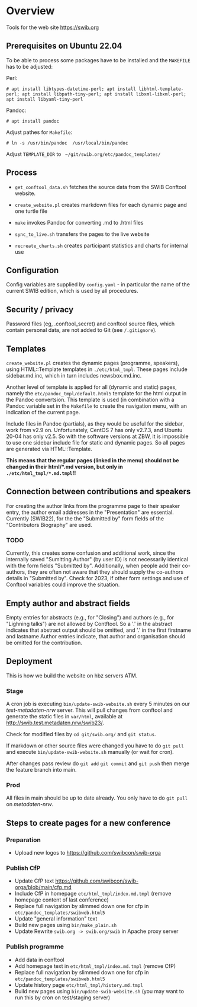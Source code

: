 # Overview

Tools for the web site https://swib.org


## Prerequisites on Ubuntu 22.04
To be able to process some packages have to be installed and the `MAKEFILE` has to be adjusted:

Perl:
```
# apt install libtypes-datetime-perl; apt install libhtml-template-perl; apt install libpath-tiny-perl; apt install libxml-libxml-perl; apt install libyaml-tiny-perl
```
Pandoc:
```
# apt install pandoc
```
Adjust pathes for `Makefile`:
```
# ln -s /usr/bin/pandoc  /usr/local/bin/pandoc
```
Adjust `TEMPLATE_DIR` to ` ~/git/swib.org/etc/pandoc_templates/`

## Process

* `get_conftool_data.sh` fetches the source data from the SWIB Conftool website.

* `create_website.pl` creates markdown files for each dynamic page and one turtle file

* `make` invokes Pandoc for converting .md to .html files

* `sync_to_live.sh` transfers the pages to the live website

* `recreate_charts.sh` creates participant statistics and charts for internal use

## Configuration

Config variables are supplied by `config.yaml` - in particular the name of the
current SWIB edition, which is used by all procedures.

## Security / privacy

Password files (eg, .conftool_secret) and conftool source files, which contain
personal data, are not added to Git (see `/.gitignore`).

## Templates

`create_website.pl` creates the dynamic pages (programme, speakers), using
HTML::Template templates in `./etc/html_tmpl`. These pages include
sidebar.md.inc, which in turn includes newsbox.md.inc.

Another level of template is applied for all (dynamic and static) pages, namely
the `etc/pandoc_tmpl/default.html5` template for the html output in the Pandoc
convertsion. This template is used (in combination with a Pandoc variable set
in the `Makefile` to create the navigation menu, with an indication of the
current page.

Include files in Pandoc (partials), as they would be useful for the sidebar,
work from v2.9 on. Unfortunately, CentOS 7 has only v2.7.3, and Ubuntu 20-04
has only v2.5. So with the software versions at ZBW, it is impossible to use
one sidebar include file for static and dynamic pages. So all pages are
generated via HTML::Template.

**This means that the regular pages (linked in the menu) should not be changed
in their html/\*.md version, but only in `./etc/html_tmpl/*.md.tmpl`!!**

## Connection between contributions and speakers

For creating the author links from the programme page to their speaker entry,
the author email addresses in the "Presentation" are essential. Currently
(SWIB22), for the the "Submitted by" form fields of the "Contributors
Biography" are used.

### TODO

Currently, this creates some confusion and additional work, since the
internally saved "Sumitting Author" (by user ID)  is not necessarily identical
with the form fields "Submitted by". Additionally, when people add their
co-authors, they are often not aware that they should supply the co-authors
details in "Submitted by". Check for 2023, if other form settings and use of 
Conftool variables could improve the situation.

## Empty author and abstract fields

Empty entries for abstracts (e.g., for "Closing") and authors (e.g., for
"Lighning talks") are not allowed by Contftool. So a '.' in the abstract
indicates that abstract output should be omitted, and '.' in the first
firstname and lastname Author entries indicate, that author and organisation
should be omitted for the contribution.

## Deployment

This is how we build the website on hbz servers ATM.

### Stage

A cron job is executing `bin/update-swib-website.sh` every 5 minutes on our *test-metadaten-nrw* server. This will pull changes from conftool and generate the static files in `var/html`, available at http://swib.test.metadaten.nrw/swib23/.

Check for modified files by `cd git/swib.org/` and `git status`.

If markdown or other source files were changed you have to do `git pull` and execute `bin/update-swib-website.sh` manually (or wait for cron).

After changes pass review do `git add` `git commit` and `git push` then merge the feature branch into main.

### Prod

All files in main should be up to date already. You only have to do `git pull` on *metadaten-nrw*.

## Steps to create pages for a new conference

### Preparation

- Upload new logos to https://github.com/swibcon/swib-orga

### Publish CfP

- Update CfP text https://github.com/swibcon/swib-orga/blob/main/cfp.md
- Include CfP in homepage `etc/html_tmpl/index.md.tmpl` (remove homepage content of last conference)
- Replace full navigation by slimmed down one for cfp in `etc/pandoc_templates/swibweb.html5`
- Update "general information" text
- Build new pages using `bin/make_plain.sh`
- Update Rewrite `swib.org -> swib.org/swib` in Apache proxy server

### Publish programme

- Add data in conftool
- Add homepage text in `etc/html_tmpl/index.md.tmpl` (remove CfP)
- Replace full navigation by slimmed down one for cfp in `etc/pandoc_templates/swibweb.html5`
- Update history page `etc/html_tmpl/history.md.tmpl`
- Build new pages using `bin/update-swib-website.sh` (you may want to run this by cron on test/staging server)